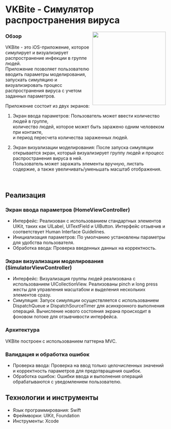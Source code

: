 # VKBite - Симулятор распространения вируса

<img align="right" width="230" src="https://github.com/cherlet/VKBite/assets/90555971/f4df91ac-3157-430d-b002-d27ddf8a7c68" />

### Обзор

VKBite - это iOS-приложение, которое симулирует и визуализирует распространение инфекции в группе людей. <br />
Приложение позволяет пользователю вводить параметры моделирования, запускать симуляцию и визуализировать процесс <br />
распространения вируса с учетом заданных параметров. <br />

Приложение состоит из двух экранов:

1. Экран ввода параметров: Пользователь может ввести количество людей в группе,  <br />
   количество людей, которое может быть заражено одним человеком при контакте,  <br />
   и период пересчета количества зараженных людей.  <br />

2. Экран визуализации моделирования: После запуска симуляции открывается экран, который визуализирует группу людей и процесс распространения вируса в ней.  <br />
   Пользователь может заражать элементы вручную, листать содержие, а также увеличивать/уменьшать масштаб отображения.  <br />

$~$


## Реализация

### Экран ввода параметров (HomeViewController)

- Интерфейс: Реализован с использованием стандартных элементов UIKit, таких как UILabel, UITextField и UIButton. Интерфейс отзывчив и соответствует Human Interface Guidelines.
- Инициализация параметров: По умолчанию установлены параметры для удобства пользователя.
- Обработка ввода: Проверка введенных данных на корректность.

### Экран визуализации моделирования (SimulatorViewController)

- Интерфейс: Визуализация группы людей реализована с использованием UICollectionView. Реализованы pinch и long press жесты для управления масштабом и выделения нескольких элементов сразу.
- Симуляция: Запуск симуляции осуществляется с использованием DispatchQueue и DispatchSourceTimer для асинхронного выполнения операций. Вычисление нового состояния экрана происходит в фоновом потоке для отзывчивости интерфейса.

### Архитектура

VKBite построен с использованием паттерна MVC.

### Валидация и обработка ошибок

- Проверка ввода: Проверка на ввод только целочисленных значений и корректность параметров для предотвращения ошибок.
- Обработка ошибок: Ошибки ввода и выполнения операций обрабатываются с уведомлением пользователю.

## Технологии и инструменты

- Язык программирования: Swift
- Фреймворки: UIKit, Foundation
- Инструменты: Xcode
